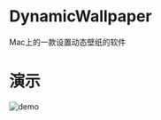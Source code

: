 # DynamicWallpaper
Mac上的一款设置动态壁纸的软件

# 演示
![demo](https://github.com/zx1262111739/DynamicWallpaper/blob/main/demo.gif)

